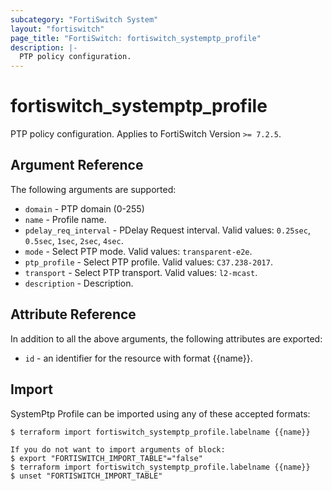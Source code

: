 ```yaml
---
subcategory: "FortiSwitch System"
layout: "fortiswitch"
page_title: "FortiSwitch: fortiswitch_systemptp_profile"
description: |-
  PTP policy configuration.
---
```


# fortiswitch_systemptp_profile
PTP policy configuration. Applies to FortiSwitch Version `>= 7.2.5`.

## Argument Reference

The following arguments are supported:

* `domain` - PTP domain (0-255)
* `name` - Profile name.
* `pdelay_req_interval` - PDelay Request interval. Valid values: `0.25sec`, `0.5sec`, `1sec`, `2sec`, `4sec`.
* `mode` - Select PTP mode. Valid values: `transparent-e2e`.
* `ptp_profile` - Select PTP profile. Valid values: `C37.238-2017`.
* `transport` - Select PTP transport. Valid values: `l2-mcast`.
* `description` - Description.


## Attribute Reference

In addition to all the above arguments, the following attributes are exported:
* `id` - an identifier for the resource with format {{name}}.

## Import

SystemPtp Profile can be imported using any of these accepted formats:
```
$ terraform import fortiswitch_systemptp_profile.labelname {{name}}

If you do not want to import arguments of block:
$ export "FORTISWITCH_IMPORT_TABLE"="false"
$ terraform import fortiswitch_systemptp_profile.labelname {{name}}
$ unset "FORTISWITCH_IMPORT_TABLE"
```
